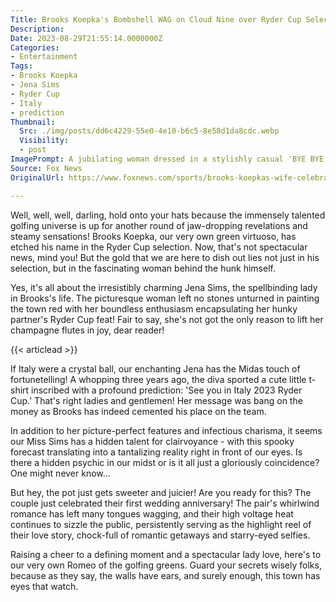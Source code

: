 ```yaml
---
Title: Brooks Koepka's Bombshell WAG on Cloud Nine over Ryder Cup Selection! Spookily Accurate Italy Prediction Steals the Show!
Description: 
Date: 2023-08-29T21:55:14.0000000Z
Categories:
- Entertainment
Tags:
- Brooks Koepka
- Jena Sims
- Ryder Cup
- Italy
- prediction
Thumbnail:
  Src: ./img/posts/dd6c4229-55e0-4e10-b6c5-8e58d1da8cdc.webp
  Visibility:
  - post
ImagePrompt: A jubilating woman dressed in a stylishly casual 'BYE BYE AMERICA, SEE YOU IN ITALY 2023 RYDER CUP' t-shirt, grinning from ear to ear. Her sheer joy is not only illuminating her beautiful features but seems to be setting off an ambiance of infectious delight around her. In the backdrop, a hint of the tropical paradise they're at, offering a strong competition to Jena herself in terms of vibrancy.
Source: Fox News
OriginalUrl: https://www.foxnews.com/sports/brooks-koepkas-wife-celebrates-ryder-cup-selection-spot-on-prediction-see-italy

---
```

Well, well, well, darling, hold onto your hats because the immensely talented golfing universe is up for another round of jaw-dropping revelations and steamy sensations! Brooks Koepka, our very own green virtuoso, has etched his name in the Ryder Cup selection. Now, that's not spectacular news, mind you! But the gold that we are here to dish out lies not just in his selection, but in the fascinating woman behind the hunk himself.

Yes, it's all about the irresistibly charming Jena Sims, the spellbinding lady in Brooks's life. The picturesque woman left no stones unturned in painting the town red with her boundless enthusiasm encapsulating her hunky partner's Ryder Cup feat! Fair to say, she's not got the only reason to lift her champagne flutes in joy, dear reader!

{{< articlead >}}

If Italy were a crystal ball, our enchanting Jena has the Midas touch of fortunetelling! A whopping three years ago, the diva sported a cute little t-shirt inscribed with a profound prediction: 'See you in Italy 2023 Ryder Cup.' That's right ladies and gentlemen! Her message was bang on the money as Brooks has indeed cemented his place on the team.

In addition to her picture-perfect features and infectious charisma, it seems our Miss Sims has a hidden talent for clairvoyance - with this spooky forecast translating into a tantalizing reality right in front of our eyes. Is there a hidden psychic in our midst or is it all just a gloriously coincidence? One might never know...

But hey, the pot just gets sweeter and juicier! Are you ready for this? The couple just celebrated their first wedding anniversary! The pair's whirlwind romance has left many tongues wagging, and their high voltage heat continues to sizzle the public, persistently serving as the highlight reel of their love story, chock-full of romantic getaways and starry-eyed selfies.

Raising a cheer to a defining moment and a spectacular lady love, here's to our very own Romeo of the golfing greens. Guard your secrets wisely folks, because as they say, the walls have ears, and surely enough, this town has eyes that watch.